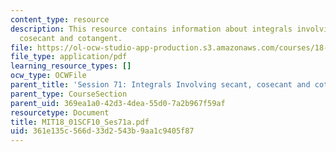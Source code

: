 ```yaml
---
content_type: resource
description: This resource contains information about integrals involving secant,
  cosecant and cotangent.
file: https://ol-ocw-studio-app-production.s3.amazonaws.com/courses/18-01sc-single-variable-calculus-fall-2010/361e135c566d33d2543b9aa1c9405f87_MIT18_01SCF10_Ses71a.pdf
file_type: application/pdf
learning_resource_types: []
ocw_type: OCWFile
parent_title: 'Session 71: Integrals Involving secant, cosecant and cotangent'
parent_type: CourseSection
parent_uid: 369ea1a0-42d3-4dea-55d0-7a2b967f59af
resourcetype: Document
title: MIT18_01SCF10_Ses71a.pdf
uid: 361e135c-566d-33d2-543b-9aa1c9405f87
---
```

